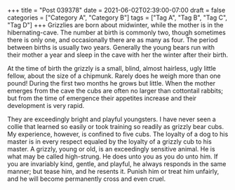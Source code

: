 +++
title = "Post 039378"
date = 2021-06-02T02:39:00-07:00
draft = false
categories = ["Category A", "Category B"]
tags = ["Tag A", "Tag B", "Tag C", "Tag D"]
+++
Grizzlies are born about midwinter, while the mother is in the hibernating-cave. The number at birth is commonly two, though sometimes there is only one, and occasionally there are as many as four. The period between births is usually two years. Generally the young bears run with their mother a year and sleep in the cave with her the winter after their birth.

At the time of birth the grizzly is a small, blind, almost hairless, ugly little fellow, about the size of a chipmunk. Rarely does he weigh more than one pound! During the first two months he grows but little. When the mother emerges from the cave the cubs are often no larger than cottontail rabbits; but from the time of emergence their appetites increase and their development is very rapid.

They are exceedingly bright and playful youngsters. I have never seen a collie that learned so easily or took training so readily as grizzly bear cubs. My experience, however, is confined to five cubs. The loyalty of a dog to his master is in every respect equaled by the loyalty of a grizzly cub to his master. A grizzly, young or old, is an exceedingly sensitive animal. He is what may be called high-strung. He does unto you as you do unto him. If you are invariably kind, gentle, and playful, he always responds in the same manner; but tease him, and he resents it. Punish him or treat him unfairly, and he will become permanently cross and even cruel.
